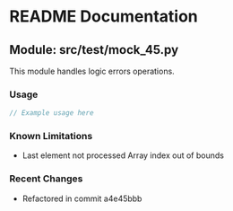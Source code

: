 # README Documentation

## Module: src/test/mock_45.py

This module handles logic errors operations.

### Usage

```javascript
// Example usage here
```

### Known Limitations

- Last element not processed Array index out of bounds

### Recent Changes

- Refactored in commit a4e45bbb
